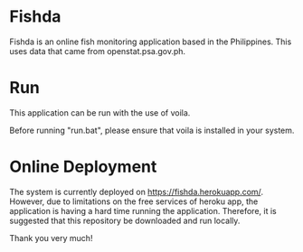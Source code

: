 # Fishda
Fishda is an online fish monitoring application based in the Philippines. This uses data that came from openstat.psa.gov.ph. 


# Run

This application can be run with the use of voila.

Before running "run.bat", please ensure that voila is installed in your system.


# Online Deployment

The system is currently deployed on https://fishda.herokuapp.com/. However, due to limitations on the free services of heroku app, the application is having a hard time running the application. Therefore, it is suggested that this repository be downloaded and run locally.

Thank you very much!
